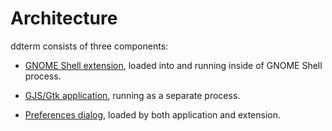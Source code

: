 # Architecture

ddterm consists of three components:

* [GNOME Shell extension], loaded into and running inside of GNOME Shell process.

* [GJS/Gtk application], running as a separate process.

* [Preferences dialog], loaded by both application and extension.

[GNOME Shell extension]: /ddterm/shell
[GJS/Gtk application]: /ddterm/app
[Preferences dialog]: /ddterm/pref
